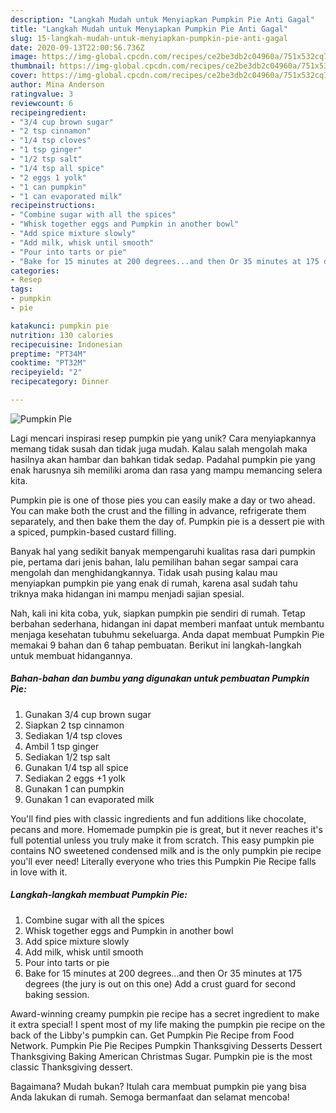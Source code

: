 ```yaml
---
description: "Langkah Mudah untuk Menyiapkan Pumpkin Pie Anti Gagal"
title: "Langkah Mudah untuk Menyiapkan Pumpkin Pie Anti Gagal"
slug: 15-langkah-mudah-untuk-menyiapkan-pumpkin-pie-anti-gagal
date: 2020-09-13T22:00:56.736Z
image: https://img-global.cpcdn.com/recipes/ce2be3db2c04960a/751x532cq70/pumpkin-pie-recipe-main-photo.jpg
thumbnail: https://img-global.cpcdn.com/recipes/ce2be3db2c04960a/751x532cq70/pumpkin-pie-recipe-main-photo.jpg
cover: https://img-global.cpcdn.com/recipes/ce2be3db2c04960a/751x532cq70/pumpkin-pie-recipe-main-photo.jpg
author: Mina Anderson
ratingvalue: 3
reviewcount: 6
recipeingredient:
- "3/4 cup brown sugar"
- "2 tsp cinnamon"
- "1/4 tsp cloves"
- "1 tsp ginger"
- "1/2 tsp salt"
- "1/4 tsp all spice"
- "2 eggs 1 yolk"
- "1 can pumpkin"
- "1 can evaporated milk"
recipeinstructions:
- "Combine sugar with all the spices"
- "Whisk together eggs and Pumpkin in another bowl"
- "Add spice mixture slowly"
- "Add milk, whisk until smooth"
- "Pour into tarts or pie"
- "Bake for 15 minutes at 200 degrees...and then Or 35 minutes at 175 degrees (the jury is out on this one) Add a crust guard for second baking session."
categories:
- Resep
tags:
- pumpkin
- pie

katakunci: pumpkin pie 
nutrition: 130 calories
recipecuisine: Indonesian
preptime: "PT34M"
cooktime: "PT32M"
recipeyield: "2"
recipecategory: Dinner

---
```



![Pumpkin Pie](https://img-global.cpcdn.com/recipes/ce2be3db2c04960a/751x532cq70/pumpkin-pie-recipe-main-photo.jpg)

Lagi mencari inspirasi resep pumpkin pie yang unik? Cara menyiapkannya memang tidak susah dan tidak juga mudah. Kalau salah mengolah maka hasilnya akan hambar dan bahkan tidak sedap. Padahal pumpkin pie yang enak harusnya sih memiliki aroma dan rasa yang mampu memancing selera kita.

Pumpkin pie is one of those pies you can easily make a day or two ahead. You can make both the crust and the filling in advance, refrigerate them separately, and then bake them the day of. Pumpkin pie is a dessert pie with a spiced, pumpkin-based custard filling.

Banyak hal yang sedikit banyak mempengaruhi kualitas rasa dari pumpkin pie, pertama dari jenis bahan, lalu pemilihan bahan segar sampai cara mengolah dan menghidangkannya. Tidak usah pusing kalau mau menyiapkan pumpkin pie yang enak di rumah, karena asal sudah tahu triknya maka hidangan ini mampu menjadi sajian spesial.


Nah, kali ini kita coba, yuk, siapkan pumpkin pie sendiri di rumah. Tetap berbahan sederhana, hidangan ini dapat memberi manfaat untuk membantu menjaga kesehatan tubuhmu sekeluarga. Anda dapat membuat Pumpkin Pie memakai 9 bahan dan 6 tahap pembuatan. Berikut ini langkah-langkah untuk membuat hidangannya.

<!--inarticleads1-->

##### Bahan-bahan dan bumbu yang digunakan untuk pembuatan Pumpkin Pie:

1. Gunakan 3/4 cup brown sugar
1. Siapkan 2 tsp cinnamon
1. Sediakan 1/4 tsp cloves
1. Ambil 1 tsp ginger
1. Sediakan 1/2 tsp salt
1. Gunakan 1/4 tsp all spice
1. Sediakan 2 eggs +1 yolk
1. Gunakan 1 can pumpkin
1. Gunakan 1 can evaporated milk


You&#39;ll find pies with classic ingredients and fun additions like chocolate, pecans and more. Homemade pumpkin pie is great, but it never reaches it&#39;s full potential unless you truly make it from scratch. This easy pumpkin pie contains NO sweetened condensed milk and is the only pumpkin pie recipe you&#39;ll ever need! Literally everyone who tries this Pumpkin Pie Recipe falls in love with it. 

<!--inarticleads2-->

##### Langkah-langkah membuat Pumpkin Pie:

1. Combine sugar with all the spices
1. Whisk together eggs and Pumpkin in another bowl
1. Add spice mixture slowly
1. Add milk, whisk until smooth
1. Pour into tarts or pie
1. Bake for 15 minutes at 200 degrees...and then Or 35 minutes at 175 degrees (the jury is out on this one) Add a crust guard for second baking session.


Award-winning creamy pumpkin pie recipe has a secret ingredient to make it extra special! I spent most of my life making the pumpkin pie recipe on the back of the Libby&#39;s pumpkin can. Get Pumpkin Pie Recipe from Food Network. Pumpkin Pie Pie Recipes Pumpkin Thanksgiving Desserts Dessert Thanksgiving Baking American Christmas Sugar. Pumpkin pie is the most classic Thanksgiving dessert. 

Bagaimana? Mudah bukan? Itulah cara membuat pumpkin pie yang bisa Anda lakukan di rumah. Semoga bermanfaat dan selamat mencoba!
